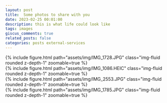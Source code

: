 ```yaml
---
layout: post
title:  Some photos to share with you
date: 2023-02-25 00:01:00
description: this is what life could look like
tags: images
giscus_comments: true
related_posts: false
categories: posts external-services
---
```



<div class="row mt-3">
    <div class="col-sm mt-3 mt-md-0">
        {% include figure.html path="assets/img/IMG_1728.JPG" class="img-fluid rounded z-depth-1" zoomable=true %}
    </div>
    <div class="col-sm mt-3 mt-md-0">
        {% include figure.html path="assets/img/IMG_1086.HEIC" class="img-fluid rounded z-depth-1" zoomable=true %}
    </div>
</div>

<div class="row mt-3">
    <div class="col-sm mt-3 mt-md-0">
        {% include figure.html path="assets/img/IMG_2553.JPG" class="img-fluid rounded z-depth-1" zoomable=true %}
    </div>
    <div class="col-sm mt-3 mt-md-0">
        {% include figure.html path="assets/img/IMG_1785.JPG" class="img-fluid rounded z-depth-1" zoomable=true %}
    </div>
</div>
